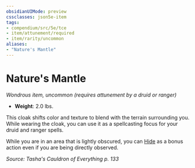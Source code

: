 ```yaml
---
obsidianUIMode: preview
cssclasses: json5e-item
tags:
- compendium/src/5e/tce
- item/attunement/required
- item/rarity/uncommon
aliases: 
- "Nature's Mantle"
---
```

# Nature's Mantle
*Wondrous item, uncommon (requires attunement by a druid or ranger)*  

- **Weight**: 2.0 lbs.

This cloak shifts color and texture to blend with the terrain surrounding you. While wearing the cloak, you can use it as a spellcasting focus for your druid and ranger spells.

While you are in an area that is lightly obscured, you can [Hide](2-Mechanics/CLI/rules/actions.md#Hide) as a bonus action even if you are being directly observed.

*Source: Tasha's Cauldron of Everything p. 133*